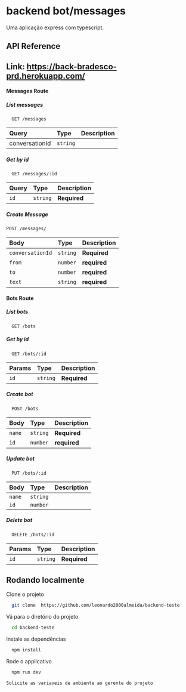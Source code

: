 
# backend bot/messages

Uma aplicação express com typescript.
## API Reference

## Link: https://back-bradesco-prd.herokuapp.com/

#### Messages Route

##### List messages
```http
  GET /messages
```


| Query| Type     | Description                |
| :-------- | :------- | :------------------------- |
| conversationId | `string` | |

##### Get by id

```http
  GET /messages/:id
```

| Query | Type     | Description                       |
| :-------- | :------- | :-------------------------------- |
| `id`      | `string` | **Required** |



##### Create Message
  ```http
  POST /messages/
```

| Body | Type     | Description                       |
| :-------- | :------- | :-------------------------------- |
| `conversationId`      | `string` | **Required**|
|`from`|`number`|**required**|
|`to`|`number`|**required**|
|`text`|`string`|**required**|


#### Bots Route

##### List bots
```http
  GET /bots
```


##### Get by id

```http
  GET /bots/:id
```
| Params | Type     | Description                       |
| :-------- | :------- | :-------------------------------- |
| `id`      | `string` | **Required**|


##### Create bot
```http
  POST /bots
```
| Body | Type     | Description                       |
| :-------- | :------- | :-------------------------------- |
| `name`      | `string` | **Required**|
|`id`|`number`|**required**|

##### Update bot
```http
  PUT /bots/:id
```
| Body | Type     | Description                       |
| :-------- | :------- | :-------------------------------- |
| `name`      | `string` ||
|`id`|`number`||

##### Delete bot
```http
  DELETE /bots/:id
```

| Params | Type     | Description                       |
| :-------- | :------- | :-------------------------------- |
| `id`      | `string` | **Required**|

## Rodando localmente

Clone o projeto

```bash
  git clone  https://github.com/leonardo2000almeida/backend-teste
```

Vá para o diretório do projeto

```bash
  cd backend-teste
```

Instale as dependências

```bash
  npm install
```

Rode o applicativo

```bash
  npm run dev
```

  ```bash
  Solicite as variaveis de ambiente ao gerente do projeto
  ```

